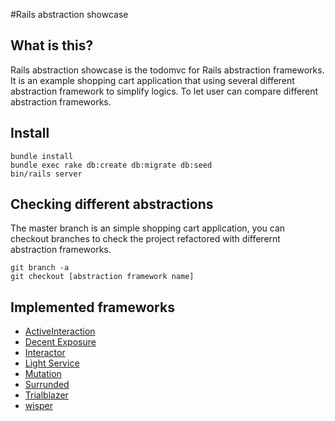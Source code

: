 #Rails abstraction showcase

## What is this?

Rails abstraction showcase is the todomvc for Rails abstraction frameworks.
It is an example shopping cart application that using several different abstraction framework to simplify logics.
To let user can compare different abstraction frameworks.

## Install

```
bundle install
bundle exec rake db:create db:migrate db:seed
bin/rails server
```

## Checking different abstractions

The master branch is an simple shopping cart application,
you can checkout branches to check the project refactored with differernt abstraction frameworks.

```
git branch -a
git checkout [abstraction framework name]
```


## Implemented frameworks

+ [ActiveInteraction](https://github.com/orgsync/active_interaction)
+ [Decent Exposure](https://github.com/hashrocket/decent_exposure)
+ [Interactor](https://github.com/collectiveidea/interactor)
+ [Light Service](https://github.com/adomokos/light-service)
+ [Mutation](https://github.com/cypriss/mutations)
+ [Surrunded](https://github.com/saturnflyer/surrounded)
+ [Trialblazer](https://github.com/apotonick/trailblazer)
+ [wisper](https://github.com/krisleech/wisper)
